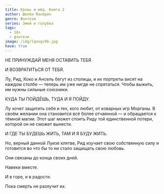 ```yaml
---
title: Кровь и мёд. Книга 2
author: Шелби Махёрин
genre: Фэнтези
series: Змей и голубка
tags:
  - 18+
  - фэнтези
image: /img/lqoogv9b.jpg
have: true
---
```

НЕ ПРИНУЖДАЙ МЕНЯ ОСТАВИТЬ ТЕБЯ

И ВОЗВРАТИТЬСЯ ОТ ТЕБЯ.

Лу, Рид, Коко и Ансель бегут из столицы, и их портреты висят на каждом столбе — теперь им уже нигде не спрятаться. Чтобы выжить, им нужны сильные союзники.

КУДА ТЫ ПОЙДЁШЬ, ТУДА И Я ПОЙДУ.

Лу хочет защитить себя и тех, кого любит, от коварных игр Морганы. В своём желании она становится всё более отчаянной — и обращается к тёмной магии. Этот шаг может стоить Риду той единственной потери, которой он не сможет вынести.

И ГДЕ ТЫ БУДЕШЬ ЖИТЬ, ТАМ И Я БУДУ ЖИТЬ.

Но, верный данной Луизе клятве, Рид изучает свою собственную силу и готовится во что бы то ни стало защищать свою любовь.

Они связаны до конца своих дней.

Навеки вместе.

И в горе, и в радости.

Пока смерть не разлучит их.
